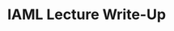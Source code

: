 ---
title: IAML Lecture Write-Up
slug: iaml-lecture
template: post
noteType:
    - Lecture Write-up
course:
    - IAML
---